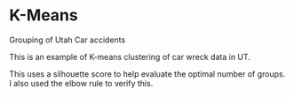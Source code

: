 # K-Means
Grouping of Utah Car accidents

This is an example of K-means clustering of car wreck data in UT. 

This uses a silhouette score to help evaluate the optimal number of groups. I also used the elbow rule to verify this.
